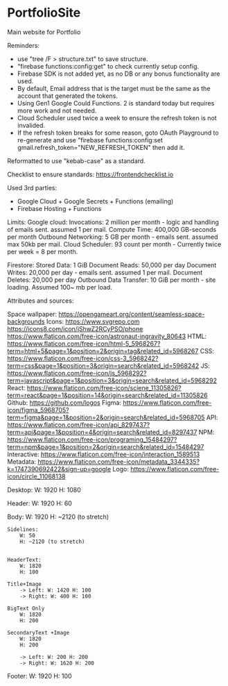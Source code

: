 # PortfolioSite
Main website for Portfolio

Reminders: 
- use "tree /F > structure.txt" to save structure.
- "firebase functions:config:get" to check currently setup config.
- Firebase SDK is not added yet, as no DB or any bonus functionality are used. 
- By default, Email address that is the target must be the same as the account that generated the tokens.
- Using Gen1 Google Could Functions. 2 is standard today but requires more work and not needed.
- Cloud Scheduler used twice a week to ensure the refresh token is not invalided.
- If the refresh token breaks for some reason, goto OAuth Playground to re-generate and use "firebase functions:config:set gmail.refresh_token="NEW_REFRESH_TOKEN" then add it.

Reformatted to use "kebab-case" as a standard.

Checklist to ensure standards:
https://frontendchecklist.io

Used 3rd parties:
 - Google Cloud + Google Secrets + Functions (emailing)
 - Firebase Hosting + Functions

Limits:
Google cloud:
Invocations: 2 million per month - logic and handling of emails sent. assumed 1 per mail.
Compute Time: 400,000 GB-seconds per month
Outbound Networking: 5 GB per month  - emails sent. assumed max 50kb per mail.
Cloud Scheduler: 93 count per month - Currently twice per week = 8 per month.

Firestore:
Stored Data: 1 GiB
Document Reads: 50,000 per day
Document Writes: 20,000 per day - emails sent. assumed 1 per mail.
Document Deletes: 20,000 per day
Outbound Data Transfer: 10 GiB per month - site loading. Assumed 100~ mb per load.


Attributes and sources:

Space wallpaper: https://opengameart.org/content/seamless-space-backgrounds
Icons:  https://www.svgrepo.com
        https://icons8.com/icon/jShwZ2RCyPSO/phone
        https://www.flaticon.com/free-icon/astronaut-ingravity_80643
        HTML: https://www.flaticon.com/free-icon/html-5_5968267?term=html+5&page=1&position=2&origin=tag&related_id=5968267
        CSS: https://www.flaticon.com/free-icon/css-3_5968242?term=css&page=1&position=3&origin=search&related_id=5968242
        JS: https://www.flaticon.com/free-icon/js_5968292?term=javascript&page=1&position=3&origin=search&related_id=5968292
        React: https://www.flaticon.com/free-icon/sciene_11305826?term=react&page=1&position=14&origin=search&related_id=11305826
        Github: https://github.com/logos
        Figma: https://www.flaticon.com/free-icon/figma_5968705?term=figma&page=1&position=2&origin=search&related_id=5968705
        API: https://www.flaticon.com/free-icon/api_8297437?term=api&page=1&position=4&origin=search&related_id=8297437
        NPM: https://www.flaticon.com/free-icon/programing_15484297?term=npm&page=1&position=2&origin=search&related_id=15484297
        Interactive: https://www.flaticon.com/free-icon/interaction_1589513
        Metadata: https://www.flaticon.com/free-icon/metadata_3344335?k=1747390692422&sign-up=google
Logo:   https://www.flaticon.com/free-icon/circle_11068138


Desktop:
    W: 1920
    H: 1080

Header:
    W: 1920
    H: 60

Body:
    W: 1920
    H: ~2120 (to stretch)

    Sidelines:
        W: 50
        H: ~2120 (to stretch)


    HeaderText:
        W: 1820
        H: 100

    Title+Image
        -> Left: W: 1420 H: 100
        -> Right: W: 400 H: 100

    BigText Only
        W: 1820
        H: 200

    SecondaryText +Image
        W: 1820
        H: 200

        -> Left: W: 200 H: 200
        -> Right: W: 1620 H: 200

Footer:
    W: 1920
    H: 100
